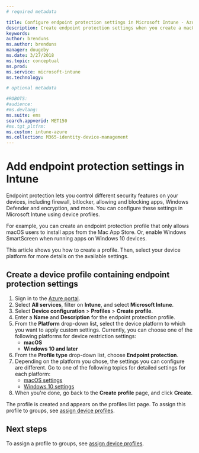 ```yaml
---
# required metadata

title: Configure endpoint protection settings in Microsoft Intune - Azure | Microsoft Docs
description: Create endpoint protection settings when you create a macOS or Windows 10 device profile in Microsoft Intune.
keywords:
author: brenduns
ms.author: brenduns
manager: dougeby
ms.date: 3/27/2018
ms.topic: conceptual
ms.prod:
ms.service: microsoft-intune
ms.technology:

# optional metadata

#ROBOTS:
#audience:
#ms.devlang:
ms.suite: ems
search.appverid: MET150
#ms.tgt_pltfrm:
ms.custom: intune-azure
ms.collection: M365-identity-device-management
---
```

# Add endpoint protection settings in Intune

Endpoint protection lets you control different security features on your devices, including firewall, bitlocker, allowing and blocking apps, Windows Defender and encryption, and more. You can configure these settings in Microsoft Intune using device profiles.

For example, you can create an endpoint protection profile that only allows macOS users to install apps from the Mac App Store. Or, enable Windows SmartScreen when running apps on Windows 10 devices.

This article shows you how to create a profile. Then, select your device platform for more details on the available settings.

## Create a device profile containing endpoint protection settings

1. Sign in to the [Azure portal](https://portal.azure.com).
2. Select **All services**, filter on **Intune**, and select **Microsoft Intune**.
3. Select **Device configuration** > **Profiles** > **Create profile**.
4. Enter a **Name** and **Description** for the endpoint protection profile.
5. From the **Platform** drop-down list, select the device platform to which you want to apply custom settings. Currently, you can choose one of the following platforms for device restriction settings:
   - **macOS**
   - **Windows 10 and later**
6. From the **Profile type** drop-down list, choose **Endpoint protection**. 
7. Depending on the platform you chose, the settings you can configure are different. Go to one of the following topics for detailed settings for each platform:
   - [macOS settings](endpoint-protection-macos.md)
   - [Windows 10 settings](endpoint-protection-windows-10.md)
8. When you're done, go back to the **Create profile** page, and click **Create**.

The profile is created and appears on the profiles list page. To assign this profile to groups, see [assign device profiles](device-profile-assign.md).

## Next steps
To assign a profile to groups, see [assign device profiles](device-profile-assign.md).
